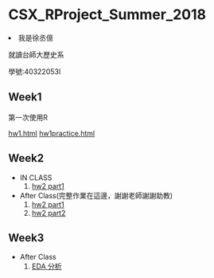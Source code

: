# CSX_RProject_Summer_2018
<li>我是徐丞億</li>

就讀台師大歷史系

學號:40322053l

## Week1
第一次使用R

[hw1.html](https://bwychenyi.github.io/CSX_RProject_Summer_2018/week1/hw1.html)
[hw1practice.html](https://bwychenyi.github.io/CSX_RProject_Summer_2018/week1/hw1pp.html)

## Week2
* IN CLASS
  1. [hw2 part1](https://bwychenyi.github.io/CSX_RProject_Summer_2018/week2/hw2_part1.html)
* After Class(完整作業在這邊，謝謝老師謝謝助教)  
  1. [hw2 part1](https://bwychenyi.github.io/CSX_RProject_Summer_2018/week2/newwee2.html)
  2. [hw2 part2](https://bwychenyi.github.io/CSX_RProject_Summer_2018/106Summer-master/week2/final.html)

## Week3
* After Class
  1. [EDA 分析](https://bwychenyi.github.io/CSX_RProject_Summer_2018/week3/repot_of_Titanic_final.html)
     
